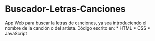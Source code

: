 # Buscador-Letras-Canciones

App Web para buscar la letras de canciones, ya sea introduciendo el nombre de la canción o del artista. 
Código escrito en: 
                    * HTML
                    * CSS 
                    * JavaScript

```

